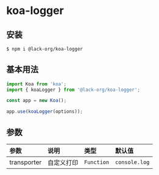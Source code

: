 # koa-logger

## 安装

```bash
$ npm i @lack-org/koa-logger
```

## 基本用法

```js
import Koa from 'koa';
import { koaLogger } from '@lack-org/koa-logger';

const app = new Koa();

app.use(koaLogger(options));
```

## 参数

| 参数        | 说明       | 类型       | 默认值        |
| :---------- | :--------- | :--------- | :------------ |
| transporter | 自定义打印 | `Function` | `console.log` |
